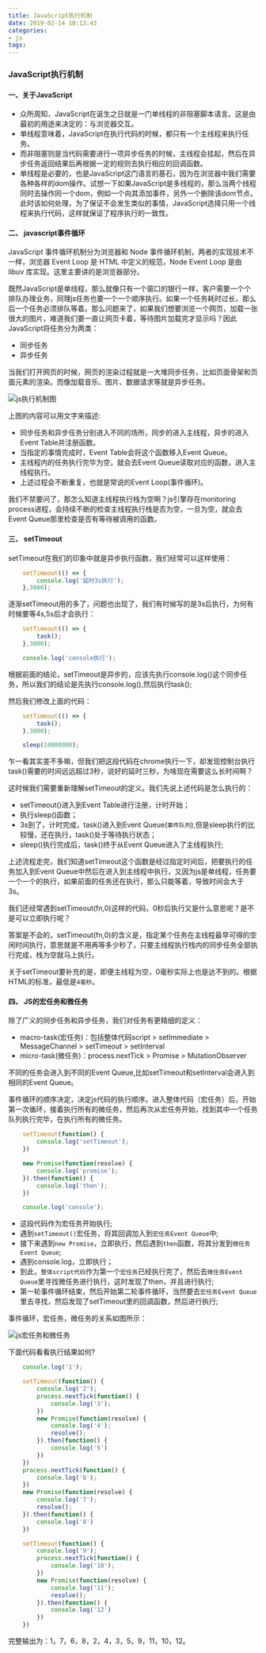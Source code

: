 ```yaml
---
title: JavaScript执行机制
date: 2019-02-14 10:13:43
categories: 
- js
tags:
---
```



### JavaScript执行机制

#### 一、关于JavaScript

* 众所周知，JavaScript在诞生之日就是一门单线程的非阻塞脚本语言。这是由最初的用途来决定的：与浏览器交互。
* 单线程意味着，JavaScript在执行代码的时候，都只有一个主线程来执行任务。
* 而非阻塞则是当代码需要进行一项异步任务的时候，主线程会挂起，然后在异步任务返回结果后再根据一定的规则去执行相应的回调函数。
* 单线程是必要的，也是JavaScript这门语言的基石，因为在浏览器中我们需要各种各样的dom操作。试想一下如果JavaScript是多线程的，那么当两个线程同时去操作同一个dom，例如一个向其添加事件，另外一个删除该dom节点，此时该如何处理，为了保证不会发生类似的事情，JavaScript选择只用一个线程来执行代码，这样就保证了程序执行的一致性。

#### 二、 javascript事件循环

JavaScript 事件循环机制分为浏览器和 Node 事件循环机制，两者的实现技术不一样，浏览器 Event Loop 是 HTML 中定义的规范，Node Event Loop 是由 libuv 库实现。这里主要讲的是浏览器部分。


既然JavaScript是单线程，那么就像只有一个窗口的银行一样，客户需要一个个排队办理业务，同理js任务也要一个一个顺序执行。如果一个任务耗时过长，那么后一个任务必须排队等着。那么问题来了，如果我们想要浏览一个网页，加载一张很大的图片，难道我们要一直让网页卡着，等待图片加载完才显示吗？因此JavaScript将任务分为两类：

* 同步任务
* 异步任务

当我们打开网页的时候，网页的渲染过程就是一大堆同步任务，比如页面骨架和页面元素的渲染。而像加载音乐、图片、数据请求等就是异步任务。

![js执行机制图](/images/js执行机制图.png) 


上图的内容可以用文字来描述:

* 同步任务和异步任务分别进入不同的场所，同步的进入主线程，异步的进入Event Table并注册函数。
* 当指定的事情完成时，Event Table会将这个函数移入Event Queue。
* 主线程内的任务执行完毕为空，就会去Event Queue读取对应的函数，进入主线程执行。
* 上述过程会不断重复，也就是常说的Event Loop(事件循环)。

我们不禁要问了，那怎么知道主线程执行栈为空啊？js引擎存在monitoring process进程，会持续不断的检查主线程执行栈是否为空，一旦为空，就会去Event Queue那里检查是否有等待被调用的函数。





#### 三、 setTimeout

setTimeout在我们的印象中就是异步执行函数，我们经常可以这样使用：

```js
    setTimeout(() => {
        console.log('延时3s执行');
    },3000);
```

逐渐setTimeout用的多了，问题也出现了，我们有时候写的是3s后执行，为何有时候要等4s,5s后才会执行：

```js
    setTimeout(() => {
        task();
    },3000);

    console.log('console执行');
```

根据前面的结论，setTimeout是异步的，应该先执行console.log()这个同步任务，所以我们的结论是先执行console.log(),然后执行task();

然后我们修改上面的代码：

```js
    setTimeout(() => {
        task();
    },3000);

    sleep(10000000);
```


乍一看其实差不多嘛，但我们把这段代码在chrome执行一下，却发现控制台执行task()需要的时间远远超过3秒，说好的延时三秒，为啥现在需要这么长时间啊？

这时候我们需要重新理解setTimeout的定义。我们先说上述代码是怎么执行的：

* setTimeout()进入到Event Table进行注册，计时开始；
* 执行sleep()函数；
* 3s到了，计时完成，task()进入到Event Queue(`事件队列`),但是sleep执行的比较慢，还在执行，task()处于等待执行状态；
* sleep()执行完成后，task()终于从Event Queue进入了主线程执行;

上述流程走完，我们知道setTimeout这个函数是经过指定时间后，把要执行的任务加入到Event Queue中然后在进入到主线程中执行，又因为js是单线程，任务要一个一个的执行，如果前面的任务还在执行，那么只能等着，导致时间会大于3s。

我们还经常遇到setTimeout(fn,0)这样的代码，0秒后执行又是什么意思呢？是不是可以立即执行呢？

答案是不会的，setTimeout(fn,0)的含义是，指定某个任务在主线程最早可得的空闲时间执行，意思就是不用再等多少秒了，只要主线程执行栈内的同步任务全部执行完成，栈为空就马上执行。

关于setTimeout要补充的是，即便主线程为空，0毫秒实际上也是达不到的。根据HTML的标准，最低是`4毫秒`。


#### 四、 JS的宏任务和微任务

除了广义的同步任务和异步任务，我们对任务有更精细的定义：

* macro-task(宏任务)：包括整体代码script > setImmediate > MessageChannel > setTimeout > setInterval   
* micro-task(微任务)：process.nextTick > Promise > MutationObserver

不同的任务会进入到不同的Event Queue,比如setTimeout和setInterval会进入到相同的Event Queue。


事件循环的顺序决定，决定js代码的执行顺序。进入整体代码（宏任务）后，开始第一次循环，接着执行所有的微任务，然后再次从宏任务开始，找到其中一个任务队列执行完毕，在执行所有的微任务。


```js
    setTimeout(function() {
        console.log('setTimeout');
    })

    new Promise(function(resolve) {
        console.log('promise');
    }).then(function() {
        console.log('then');
    })

    console.log('console');
```

* 这段代码作为宏任务开始执行;
* 遇到`setTimeout()`宏任务，将其回调加入到`宏任务Event Queue`中;
* 接下来遇到`new Promise`，立即执行，然后遇到`then`函数，将其分发到`微任务Event Queue`;
* 遇到console.log，立即执行；
* 到此，`整体script代码`作为第一个`宏任务`已经执行完了，然后去`微任务Event Queue`里寻找微任务进行执行，这时发现了then，并且进行执行;
* 第一轮事件循环结束，然后开始第二轮事件循环，当然要去`宏任务Event Queue`里去寻找，然后发现了setTimeout里的回调函数，然后进行执行;

事件循环，宏任务，微任务的关系如图所示：

![js宏任务和微任务](/images/宏任务-微任务.png) 


下面代码看看执行结果如何?

```js
    console.log('1');

    setTimeout(function() {
        console.log('2');
        process.nextTick(function() {
            console.log('3');
        })
        new Promise(function(resolve) {
            console.log('4');
            resolve();
        }).then(function() {
            console.log('5')
        })
    })
    process.nextTick(function() {
        console.log('6');
    })
    new Promise(function(resolve) {
        console.log('7');
        resolve();
    }).then(function() {
        console.log('8')
    })

    setTimeout(function() {
        console.log('9');
        process.nextTick(function() {
            console.log('10');
        })
        new Promise(function(resolve) {
            console.log('11');
            resolve();
        }).then(function() {
            console.log('12')
        })
    })
```

完整输出为：1，7，6，8，2，4，3，5，9，11，10，12。

